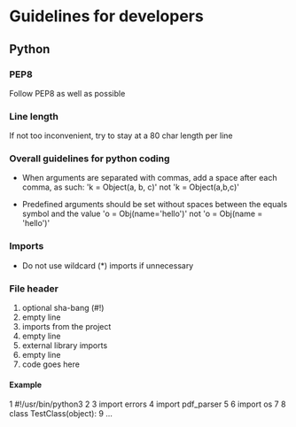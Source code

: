 # Guidelines for developers


## Python

### PEP8
Follow PEP8 as well as possible

### Line length
If not too inconvenient, try to stay at a 80 char length per line

### Overall guidelines for python coding
* When arguments are separated with commas, add a space after each comma, as such:
    'k = Object(a, b, c)'
    not
    'k = Object(a,b,c)'

* Predefined arguments should be set without spaces between the equals symbol
    and the value
    'o = Obj(name='hello')'
    not
    'o = Obj(name = 'hello')'

### Imports
* Do not use wildcard (*) imports if unnecessary

### File header
1. optional sha-bang (#!)
2. empty line
3. imports from the project
4. empty line
5. external library imports
6. empty line
7. code goes here

#### Example

1 #!/usr/bin/python3
2
3 import errors
4 import pdf_parser
5
6 import os
7
8 class TestClass(object):
9 ...
